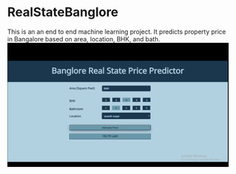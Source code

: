 # RealStateBanglore
This is an an end to end machine learning project. It predicts property price in Bangalore based on area, location, BHK, and bath.
![app_view](https://github.com/Sunnyio/RealStateBanglore/blob/master/client/app.png?raw=true)
